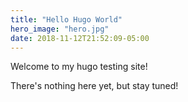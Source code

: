 ```yaml
---
title: "Hello Hugo World"
hero_image: "hero.jpg"
date: 2018-11-12T21:52:09-05:00
---
```


Welcome to my hugo testing site!

There's nothing here yet, but stay tuned!
